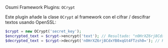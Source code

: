 Osumi Framework Plugins: `OCrypt`

Este plugin añade la clase `OCrypt` al framework con el cifrar / descifrar textos usando OpenSSL:

```php
$crypt = new OCrypt('secret_key');
$encrypted_text = $crypt->encrypt('text'); // Resultado: "n0HrXZ6rj8CdxYB0xqGt4FTzsh0="
$decrypted_text = $crypt->decrypt('n0HrXZ6rj8CdxYB0xqGt4FTzsh0='); // Resultado: "text"
```
